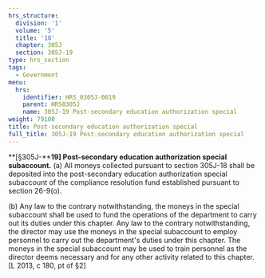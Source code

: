 ```yaml
---
hrs_structure:
  division: '1'
  volume: '5'
  title: '18'
  chapter: 305J
  section: 305J-19
type: hrs_section
tags:
  - Government
menu:
  hrs:
    identifier: HRS_0305J-0019
    parent: HRS0305J
    name: 305J-19 Post-secondary education authorization special
weight: 79100
title: Post-secondary education authorization special
full_title: 305J-19 Post-secondary education authorization special
---
```

**[§305J-****19] Post-secondary education authorization special subaccount.** (a) All moneys collected pursuant to section 305J-18 shall be deposited into the post-secondary education authorization special subaccount of the compliance resolution fund established pursuant to section 26-9(o).

(b) Any law to the contrary notwithstanding, the moneys in the special subaccount shall be used to fund the operations of the department to carry out its duties under this chapter. Any law to the contrary notwithstanding, the director may use the moneys in the special subaccount to employ personnel to carry out the department's duties under this chapter. The moneys in the special subaccount may be used to train personnel as the director deems necessary and for any other activity related to this chapter. [L 2013, c 180, pt of §2]